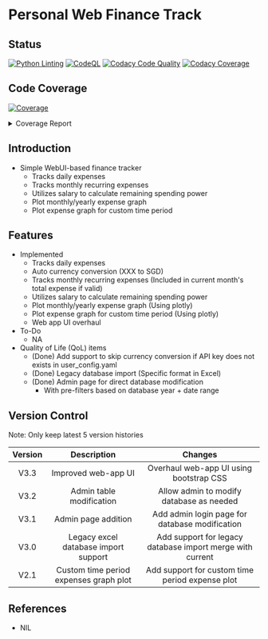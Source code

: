 # Personal Web Finance Track

## Status

[![Python Linting](https://github.com/chuanseng-ng/Finance_Track_Web/actions/workflows/pylint.yml/badge.svg?branch=main&event=push)](https://github.com/chuanseng-ng/Finance_Track_Web/actions/workflows/pylint.yml/badge.svg)
[![CodeQL](https://github.com/chuanseng-ng/Finance_Track_Web/actions/workflows/github-code-scanning/codeql/badge.svg)](https://github.com/chuanseng-ng/Finance_Track_Web/actions/workflows/github-code-scanning/codeql)
[![Codacy Code Quality](https://app.codacy.com/project/badge/Grade/4ae04aa0ae404916b1c52a7d53557f07)](https://app.codacy.com/gh/chuanseng-ng/Finance_Track_Web/dashboard?utm_source=gh&utm_medium=referral&utm_content=&utm_campaign=Badge_grade)
[![Codacy Coverage](https://app.codacy.com/project/badge/Coverage/4ae04aa0ae404916b1c52a7d53557f07)](https://app.codacy.com/gh/chuanseng-ng/Finance_Track_Web/dashboard?utm_source=gh&utm_medium=referral&utm_content=&utm_campaign=Badge_coverage)

## Code Coverage
<!-- markdownlint-disable MD033 -->
<!-- Pytest Coverage Comment:Begin -->
<a href="https://github.com/chuanseng-ng/Finance_Track_Web/blob/code/pre_release/README.md"><img alt="Coverage" src="https://img.shields.io/badge/Coverage-100%25-brightgreen.svg" /></a><details><summary>Coverage Report </summary><table><tr><th>File</th><th>Stmts</th><th>Miss</th><th>Cover</th></tr><tbody><tr><td><b>TOTAL</b></td><td><b>896</b></td><td><b>0</b></td><td><b>100%</b></td></tr></tbody></table></details>
<!-- Pytest Coverage Comment:End -->

## Introduction

- Simple WebUI-based finance tracker
  - Tracks daily expenses
  - Tracks monthly recurring expenses
  - Utilizes salary to calculate remaining spending power
  - Plot monthly/yearly expense graph
  - Plot expense graph for custom time period

## Features

- Implemented
  - Tracks daily expenses
  - Auto currency conversion (XXX to SGD)
  - Tracks monthly recurring expenses (Included in current month's total expense if valid)
  - Utilizes salary to calculate remaining spending power
  - Plot monthly/yearly expense graph (Using plotly)
  - Plot expense graph for custom time period (Using plotly)
  - Web app UI overhaul
- To-Do
  - NA
- Quality of Life (QoL) items
  - (Done) Add support to skip currency conversion if API key does not exists in user_config.yaml
  - (Done) Legacy database import (Specific format in Excel)
  - (Done) Admin page for direct database modification
    - With pre-filters based on database year + date range

## Version Control

Note:  Only keep latest 5 version histories

| Version | Description | Changes |
| :-----: | :---------: | :-----: |
| V3.3 | Improved web-app UI | Overhaul web-app UI using bootstrap CSS |
| V3.2 | Admin table modification | Allow admin to modify database as needed |
| V3.1 | Admin page addition | Add admin login page for database modification |
| V3.0 | Legacy excel database import support | Add support for legacy database import merge with current |
| V2.1 | Custom time period expenses graph plot | Add support for custom time period expense plot |

## References

- NIL
